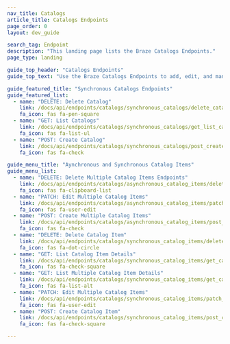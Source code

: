 ```yaml
---
nav_title: Catalogs
article_title: Catalogs Endpoints
page_order: 0
layout: dev_guide

search_tag: Endpoint
description: "This landing page lists the Braze Catalogs Endpoints."
page_type: landing

guide_top_header: "Catalogs Endpoints"
guide_top_text: "Use the Braze Catalogs Endpoints to add, edit, and manage your catalogs and catalog item details. You can use the synchronous catalog endpoints to make bulk changes to your catalog. To receive a confirmation that a change to your catalog has been received and processed, use the asynchronous or synchronous catalog item endpoints. <br><br> Looking for guidance on creating a catalog? Check out our article for creating and using <a href='/docs/user_guide/personalization_and_dynamic_content/catalog/'>Catalogs</a>."

guide_featured_title: "Synchronous Catalogs Endpoints"
guide_featured_list:
  - name: "DELETE: Delete Catalog"
    link: /docs/api/endpoints/catalogs/synchronous_catalogs/delete_catalog/
    fa_icon: fas fa-pen-square
  - name: "GET: List Catalogs"
    link: /docs/api/endpoints/catalogs/synchronous_catalogs/get_list_catalogs/
    fa_icon: fas fa-list-ul
  - name: "POST: Create Catalog"
    link: /docs/api/endpoints/catalogs/synchronous_catalogs/post_create_catalog/
    fa_icon: fas fa-check

guide_menu_title: "Aynchronous and Synchronous Catalog Items"
guide_menu_list:
  - name: "DELETE: Delete Multiple Catalog Items Endpoints"
    link: /docs/api/endpoints/catalogs/asynchronous_catalog_items/delete_catalog_items_bulk/
    fa_icon: fas fa-clipboard-list
  - name: "PATCH: Edit Multiple Catalog Items"
    link: /docs/api/endpoints/catalogs/asynchronous_catalog_items/patch_catalog_items_bulk/
    fa_icon: fas fa-user-edit
  - name: "POST: Create Multiple Catalog Items"
    link: /docs/api/endpoints/catalogs/asynchronous_catalog_items/post_create_catalog_items_bulk/
    fa_icon: fas fa-check
  - name: "DELETE: Delete Catalog Item"
    link: /docs/api/endpoints/catalogs/synchronous_catalog_items/delete_catalog_item/
    fa_icon: fas fa-dot-circle
  - name: "GET: List Catalog Item Details"
    link: /docs/api/endpoints/catalogs/synchronous_catalog_items/get_catalog_item_details/
    fa_icon: fas fa-check-square
  - name: "GET: List Multiple Catalog Item Details"
    link: /docs/api/endpoints/catalogs/synchronous_catalog_items/get_catalog_items_details_bulk/
    fa_icon: fas fa-list-alt
  - name: "PATCH: Edit Multiple Catalog Items"
    link: /docs/api/endpoints/catalogs/synchronous_catalog_items/patch_catalog_items_bulk/
    fa_icon: fas fa-user-edit
  - name: "POST: Create Catalog Item"
    link: /docs/api/endpoints/catalogs/synchronous_catalog_items/post_create_catalog_item/
    fa_icon: fas fa-check-square

---
```

